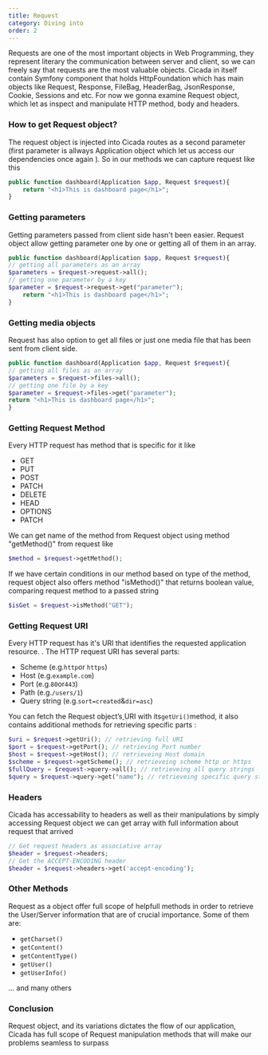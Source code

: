 ```yaml
---
title: Request
category: Diving into
order: 2
---
```

Requests are one of the most important objects in Web Programming, they represent literary the communication between server and client, so we can freely say that requests are the most valuable objects. Cicada in itself contain Symfony component that holds HttpFoundation which has main objects like Request, Response, FileBag, HeaderBag, JsonResponse, Cookie, Sessions and etc. For now we gonna examine Request object, which let as inspect and manipulate HTTP method, body and headers.

### How to get Request object?

The request object is injected into Cicada routes as a second parameter \(first parameter is allways Application object which let us access our dependencies once again \). So in our methods we can capture request like this

```php
public function dashboard(Application $app, Request $request){
    return "<h1>This is dashboard page</h1>";
}
```

### Getting parameters

Getting parameters passed from client side hasn't been easier. Request object allow getting parameter one by one or getting all of them in an array.

```php
public function dashboard(Application $app, Request $request){
// getting all parameters as an array
$parameters = $request->request->all();
// getting one parameter by a key
$parameter = $request->request->get("parameter");
    return "<h1>This is dashboard page</h1>";
}
```

### Getting media objects

Request has also option to get all files or just one media file that has been sent from client side.

```php
public function dashboard(Application $app, Request $request){
// getting all files as an array
$parameters = $request->files->all();
// getting one file by a key
$parameter = $request->files->get("parameter");
return "<h1>This is dashboard page</h1>";
}
```

### Getting Request Method

Every HTTP request has method that is specific for it like

* GET
* PUT
* POST
* PATCH
* DELETE
* HEAD
* OPTIONS
* PATCH

We can get name of the method from Request object using method "getMethod\(\)" from request like

```php
$method = $request->getMethod();
```

If we have certain conditions in our method based on type of the method, request object also offers method "isMethod\(\)" that returns boolean value, comparing request method to a passed string

```php
$isGet = $request->isMethod("GET");
```

### Getting Request URI

Every HTTP request has it's URI that identifies the requested application resource. . The HTTP request URI has several parts:

* Scheme \(e.g.`http`or `https`\)
* Host \(e.g.`example.com`\)
* Port \(e.g.`80`or`443`\)
* Path \(e.g.`/users/1`\)
* Query string \(e.g.`sort=created`&`dir=asc`\)

You can fetch the Request object’s[ ](http://www.php-fig.org/psr/psr-7/#3-5-psr-http-message-uriinterface) URI with its`getUri()`method, it also contains additional methods for retrieving specific parts :

```php
$uri = $request->getUri(); // retrieving full URI
$port = $request->getPort(); // retrieving Port number
$host = $request->getHost(); // retrieveing Host domain
$scheme = $request->getScheme(); // retrieveing scheme http or https
$fullQuery = $request->query->all(); // retrieveing all query strings
$query = $request->query->get("name"); // retrieveing specific query string
```

### Headers

Cicada has accessability to headers as well as their manipulations by simply accessing Request object we can get array with full information about request that arrived

```php
// Get request headers as associative array
$header = $request->headers;
// Get the ACCEPT-ENCODING header
$header = $request->headers->get('accept-encoding');
```

### Other Methods

Request as a object offer full scope of helpfull methods in order to retrieve the User/Server information that are of crucial importance. Some of them are:

* `getCharset()`
* `getContent()`
* `getContentType()`
* `getUser()`
* `getUserInfo()`

... and many others 

### Conclusion

Request object, and its variations dictates the flow of our application, Cicada has full scope of Request manipulation methods that will make our problems seamless to surpass 